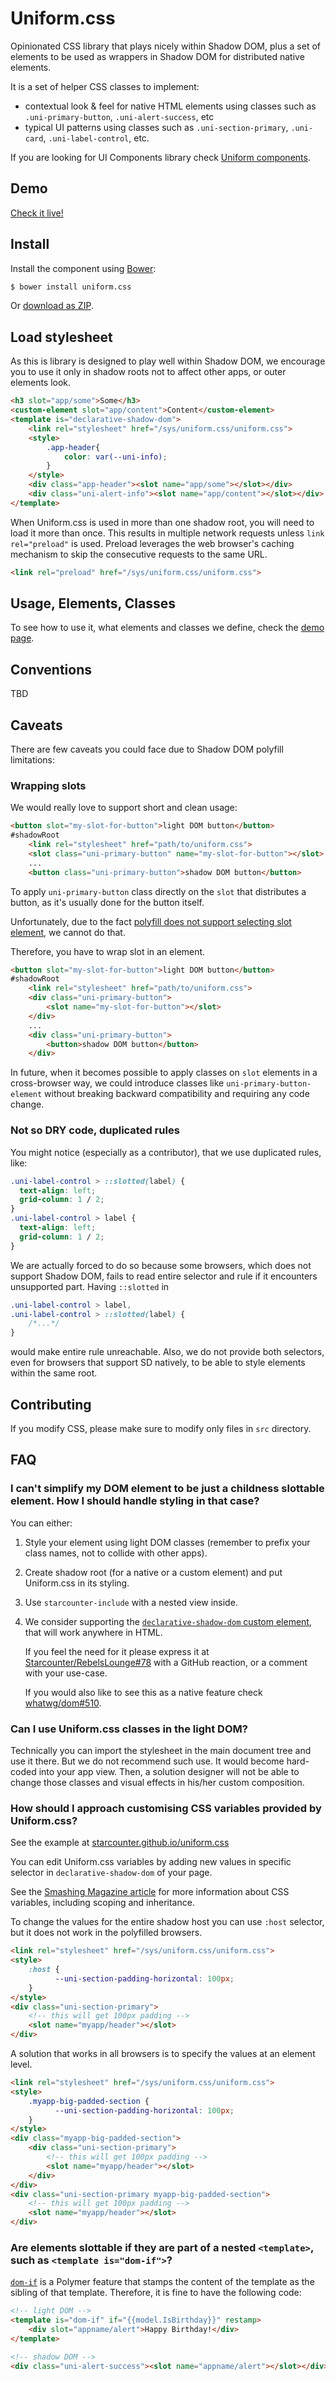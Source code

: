 # Uniform.css

Opinionated CSS library that plays nicely within Shadow DOM, plus a set of elements to be used as wrappers in Shadow DOM for distributed native elements.

It is a set of helper CSS classes to implement:

- contextual look &amp; feel for native HTML elements using classes such as `.uni-primary-button`, `.uni-alert-success`, etc
- typical UI patterns using classes such as `.uni-section-primary`, `.uni-card`, `.uni-label-control`, etc.

If you are looking for UI Components library check [Uniform components](components/).

## Demo

[Check it live!](https://starcounter.github.io/uniform.css/)

## Install

Install the component using [Bower](http://bower.io/):
```sh
$ bower install uniform.css
```

Or [download as ZIP](https://github.com/Starcounter/Uniform.css/archive/master.zip).

<!-- [Starcounter 2.4.0.+](https://starcounter.io/) has it already pre-installed, under `/sys/uniform.css/uniform.css`. -->

## Load stylesheet
As this is library is designed to play well within Shadow DOM, we encourage you to use it only in shadow roots not to affect other apps, or outer elements look.

```html
<h3 slot="app/some">Some</h3>
<custom-element slot="app/content">Content</custom-element>
<template is="declarative-shadow-dom">
    <link rel="stylesheet" href="/sys/uniform.css/uniform.css">
    <style>
        .app-header{
            color: var(--uni-info);
        }
    </style>
    <div class="app-header"><slot name="app/some"></slot></div>
    <div class="uni-alert-info"><slot name="app/content"></slot></div>
</template>
```

When Uniform.css is used in more than one shadow root, you will need to load it more than once. This results in multiple network requests unless `link rel="preload"` is used. Preload leverages the web browser's caching mechanism to skip the consecutive requests to the same URL.

```html
<link rel="preload" href="/sys/uniform.css/uniform.css">
```

## Usage, Elements, Classes
To see how to use it, what elements and classes we define, check the [demo page](https://starcounter.github.io/uniform.css/).

## Conventions
TBD

## Caveats
There are few caveats you could face due to Shadow DOM polyfill limitations:

### Wrapping slots
We would really love to support short and clean usage:
```html
<button slot="my-slot-for-button">light DOM button</button>
#shadowRoot
    <link rel="stylesheet" href="path/to/uniform.css">
    <slot class="uni-primary-button" name="my-slot-for-button"></slot>
    ...
    <button class="uni-primary-button">shadow DOM button</button>
```
To apply `uni-primary-button` class directly on the `slot` that distributes a button, as it's usually done for the button itself.

Unfortunately, due to the fact [polyfill does not support selecting slot element](https://github.com/webcomponents/shadycss/issues/155), we cannot do that.


Therefore, you have to wrap slot in an element.
```html
<button slot="my-slot-for-button">light DOM button</button>
#shadowRoot
    <link rel="stylesheet" href="path/to/uniform.css">
    <div class="uni-primary-button">
        <slot name="my-slot-for-button"></slot>
    </div>
    ...
    <div class="uni-primary-button">
        <button>shadow DOM button</button>
    </div>
```

In future, when it becomes possible to apply classes on `slot` elements in a cross-browser way, we could introduce classes like `uni-primary-button-element` without breaking backward compatibility and requiring any code change.

### Not so DRY code, duplicated rules
You might notice (especially as a contributor), that we use duplicated rules, like:
```CSS
.uni-label-control > ::slotted(label) {
  text-align: left;
  grid-column: 1 / 2;
}
.uni-label-control > label {
  text-align: left;
  grid-column: 1 / 2;
}
```

We are actually forced to do so because some browsers, which does not support Shadow DOM, fails to read entire selector and rule if it encounters unsupported part. Having `::slotted` in
```CSS
.uni-label-control > label,
.uni-label-control > ::slotted(label) {
    /*...*/
}
```
would make entire rule unreachable. Also, we do not provide both selectors, even for browsers that support SD natively, to be able to style elements within the same root.

## Contributing

If you modify CSS, please make sure to modify only files in `src` directory.

## FAQ

### I can't simplify my DOM element to be just a childness slottable element. How I should handle styling in that case?
You can either:
1. Style your element using light DOM classes (remember to prefix your class names, not to collide with other apps).
2. Create shadow root (for a native or a custom element) and put Uniform.css in its styling.
3. Use `starcounter-include` with a nested view inside.
4. We consider supporting the [`declarative-shadow-dom` custom element](https://tomalec.github.io/declarative-shadow-dom/), that will work anywhere in HTML.

   If you feel the need for it please express it at [Starcounter/RebelsLounge#78](https://github.com/Starcounter/RebelsLounge/issues/78) with a GitHub reaction, or a comment with your use-case.

   If you would also like to see this as a native feature check [whatwg/dom#510](https://github.com/whatwg/dom/issues/510).

### Can I use Uniform.css classes in the light DOM?
Technically you can import the stylesheet in the main document tree and use it there. But we do not recommend such use. It would become hard-coded into your app view. Then, a solution designer will not be able to change those classes and visual effects in his/her custom composition.

### How should I approach customising CSS variables provided by Uniform.css?

See the example at [starcounter.github.io/uniform.css](https://starcounter.github.io/uniform.css/)

You can edit Uniform.css variables by adding new values in specific selector in `declarative-shadow-dom` of your page.

See the [Smashing Magazine article](https://www.smashingmagazine.com/2017/04/start-using-css-custom-properties/) for more information about CSS variables, including scoping and inheritance.

To change the values for the entire shadow host you can use `:host` selector, but it does not work in the polyfilled browsers.
```html
<link rel="stylesheet" href="/sys/uniform.css/uniform.css">
<style>
    :host {
          --uni-section-padding-horizontal: 100px;
    }
</style>
<div class="uni-section-primary">
    <!-- this will get 100px padding -->
    <slot name="myapp/header"></slot>
</div>
```

A solution that works in all browsers is to specify the values at an element level.
```html
<link rel="stylesheet" href="/sys/uniform.css/uniform.css">
<style>
    .myapp-big-padded-section {
          --uni-section-padding-horizontal: 100px;
    }
</style>
<div class="myapp-big-padded-section">
    <div class="uni-section-primary">
        <!-- this will get 100px padding -->
        <slot name="myapp/header"></slot>
    </div>
</div>
<div class="uni-section-primary myapp-big-padded-section">
    <!-- this will get 100px padding -->
    <slot name="myapp/header"></slot>
</div>
```

### Are elements slottable if they are part of a nested `<template>`, such as `<template is="dom-if">`?


[`dom-if`](https://www.polymer-project.org/2.0/docs/devguide/templates) is a Polymer feature that stamps the content of the template as the sibling of that template. Therefore, it is fine to have the following code:

```html
<!-- light DOM -->
<template is="dom-if" if="{{model.IsBirthday}}" restamp>
    <div slot="appname/alert">Happy Birthday!</div>
</template>

<!-- shadow DOM -->
<div class="uni-alert-success"><slot name="appname/alert"></slot></div>
```
